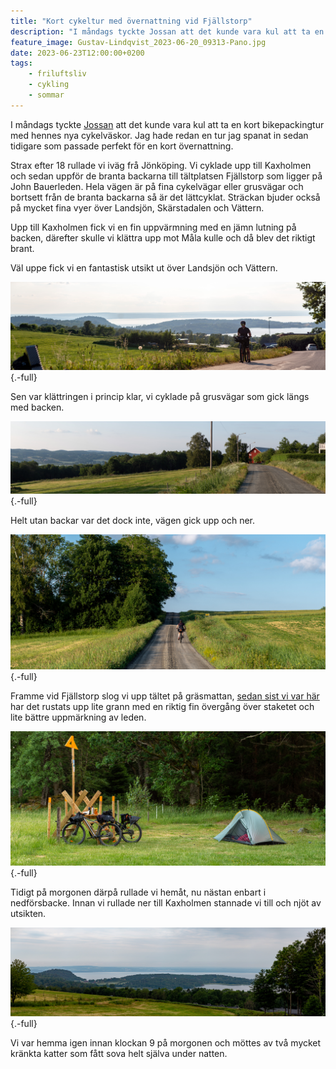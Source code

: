 ```yaml
---
title: "Kort cykeltur med övernattning vid Fjällstorp"
description: "I måndags tyckte Jossan att det kunde vara kul att ta en kort bikepackingtur med hennes nya cykelväskor. Jag hade redan en tur jag spanat in sedan tidigare som passade perfekt för en kort övernattning."
feature_image: Gustav-Lindqvist_2023-06-20_09313-Pano.jpg
date: 2023-06-23T12:00:00+0200
tags:
    - friluftsliv
    - cykling
    - sommar
---
```


I måndags tyckte [Jossan](https://josefinenilsson.se) att det kunde vara kul att ta en kort bikepackingtur med hennes nya cykelväskor. Jag hade redan en tur jag spanat in sedan tidigare som passade perfekt för en kort övernattning.

Strax efter 18 rullade vi iväg frå Jönköping. Vi cyklade upp till Kaxholmen och sedan uppför de branta backarna till tältplatsen Fjällstorp som ligger på John Bauerleden. Hela vägen är på fina cykelvägar eller grusvägar och bortsett från de branta backarna så är det lättcyklat. Sträckan bjuder också på mycket fina vyer över Landsjön, Skärstadalen och Vättern.

Upp till Kaxholmen fick vi en fin uppvärmning med en jämn lutning på backen, därefter skulle vi klättra upp mot Måla kulle och då blev det riktigt brant.

Väl uppe fick vi en fantastisk utsikt ut över Landsjön och Vättern.

![Josefine på en cykel med Landsjön och Vättern i bakgrunden](Gustav-Lindqvist_2023-06-19_09243-Pano.jpg){.-full}

Sen var klättringen i princip klar, vi cyklade på grusvägar som gick längs med backen.

![En grusväg som går bort mot ett rött hus. Till vänster i bilden syns Skärstadalen bortom en liten skog](Gustav-Lindqvist_2023-06-19_09266-Pano.jpg){.-full}

Helt utan backar var det dock inte, vägen gick upp och ner.

![En cyklist som cyklar på en grusväg upp mot ett backkrön med åker på båda sidor](Gustav-Lindqvist_2023-06-19_09274-Pano.jpg){.-full}

Framme vid Fjällstorp slog vi upp tältet på gräsmattan, [sedan sist vi var här](/2020/07/16/vandring-pa-john-bauerleden-siringe-ikhp/) har det rustats upp lite grann med en riktig fin övergång över staketet och lite bättre uppmärkning av leden.

![En tältplats med en välklippt gräsmatta. Till vänster står två cyklar lutade mot en övergång över ett staket och till höger syns ett uppslaget tält.](Gustav-Lindqvist_2023-06-19_09292-Pano.jpg "Tältplatsen vid Fjällstorp"){.-full}

Tidigt på morgonen därpå rullade vi hemåt, nu nästan enbart i nedförsbacke. Innan vi rullade ner till Kaxholmen stannade vi till och njöt av utsikten.

![Utsikt över Landsjön och Vättern](Gustav-Lindqvist_2023-06-20_09306-Pano.jpg){.-full}

Vi var hemma igen innan klockan 9 på morgonen och möttes av två mycket kränkta katter som fått sova helt själva under natten.
